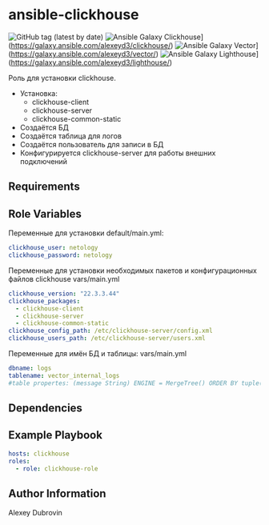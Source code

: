 ansible-clickhouse
=========
![GitHub tag (latest by date)](https://img.shields.io/badge/tag-1.0.0-blue)
![Ansible Galaxy Clickhouse](https://img.shields.io/badge/role-AlexeyD3.clickhouse-blue.svg)](https://galaxy.ansible.com/alexeyd3/clickhouse/)
![Ansible Galaxy Vector](https://img.shields.io/badge/role-AlexeyD3.vector-yellow.svg)](https://galaxy.ansible.com/alexeyd3/vector/)
![Ansible Galaxy Lighthouse](https://img.shields.io/badge/role-AlexeyD3.lighthouse-yellow.svg)](https://galaxy.ansible.com/alexeyd3/lighthouse/)

Роль для установки clickhouse.
- Установка:
  - clickhouse-client
  - clickhouse-server
  - clickhouse-common-static
- Создаётся БД
- Создаётся таблица для логов
- Создаётся пользователь для записи в БД
- Конфигурируется clickhouse-server для работы внешних подключений

Requirements
------------

Role Variables
--------------
Переменные для установки
default/main.yml:
```yaml
clickhouse_user: netology
clickhouse_password: netology
```

Переменные для установки необходимых пакетов и конфигурационных файлов clickhouse
vars/main.yml
```yaml
clickhouse_version: "22.3.3.44"
clickhouse_packages:
  - clickhouse-client
  - clickhouse-server
  - clickhouse-common-static
clickhouse_config_path: /etc/clickhouse-server/config.xml
clickhouse_users_path: /etc/clickhouse-server/users.xml
```

Переменные для имён БД и таблицы:
vars/main.yml
```yaml
dbname: logs
tablename: vector_internal_logs
#table propertes: (message String) ENGINE = MergeTree() ORDER BY tuple()
```

Dependencies
------------


Example Playbook
----------------
```yaml
hosts: clickhouse
roles:
  - role: clickhouse-role
```

Author Information
------------------
Alexey Dubrovin
